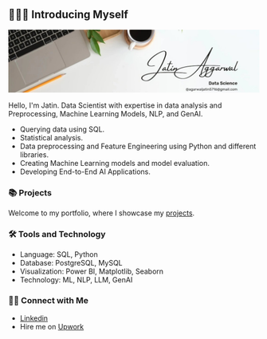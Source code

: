 ## 🙋🏻‍♀️ Introducing Myself

![Brown and Gray Simple Personal LinkedIn Banner](https://github.com/Jatiinagarwal/Assets/blob/main/linkedinbanner.jpg/)

Hello, I'm Jatin. Data Scientist with expertise in data analysis and Preprocessing, Machine Learning Models, NLP, and GenAI. 

- Querying data using SQL.
- Statistical analysis.
- Data preprocessing and Feature Engineering using Python and different libraries.
- Creating Machine Learning models and model evaluation. 
- Developing End-to-End AI Applications.

### 📚 Projects

Welcome to my portfolio, where I showcase my [projects](https://github.com/Jatiinagarwal/portfolio_Guide/blob/main/README.md).

### 🛠️ Tools and Technology

- Language: SQL, Python
- Database: PostgreSQL, MySQL
- Visualization: Power BI, Matplotlib, Seaborn
- Technology: ML, NLP, LLM, GenAI

### 👋🏻 Connect with Me

- [Linkedin](https://www.linkedin.com/in/jatinagarwal03/)
- Hire me on [Upwork](https://www.upwork.com/freelancers/~01678fce7d5a2534e6)

